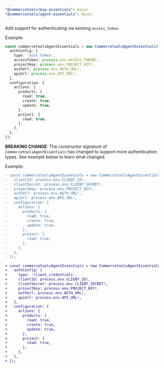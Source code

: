 ```yaml
---
"@commercetools/mcp-essentials": major
"@commercetools/agent-essentials": major
---
```


Add support for authenticating via existing `access_token`.

Example:
```ts
const commercetoolsAgentEssentials = new CommercetoolsAgentEssentials({
  authConfig: {
    type: 'auth_token',
    accessToken: process.env.ACCESS_TOKEN!,
    projectKey: process.env.PROJECT_KEY!,
    authUrl: process.env.AUTH_URL!,
    apiUrl: process.env.API_URL!,
  },
  configuration: {
    actions: {
      products: {
        read: true,
        create: true,
        update: true,
      },
      project: {
        read: true,
      },
    },
  },
});
```

**BREAKING CHANGE**: The constructor signature of `CommercetoolsAgentEssentials` has changed to support more authentication types. See example below to learn what changed.


Example:

```diff
- const commercetoolsAgentEssentials = new CommercetoolsAgentEssentials({
-   clientId: process.env.CLIENT_ID!,
-   clientSecret: process.env.CLIENT_SECRET!,
-   projectKey: process.env.PROJECT_KEY!,
-   authUrl: process.env.AUTH_URL!,
-   apiUrl: process.env.API_URL!,
-   configuration: {
-     actions: {
-       products: {
-         read: true,
-         create: true,
-         update: true,
-       },
-       project: {
-         read: true,
-       },
-     },
-   },
- });

+ const commercetoolsAgentEssentials = new CommercetoolsAgentEssentials({
+   authConfig: {
+     type: 'client_credentials',
+     clientId: process.env.CLIENT_ID!,
+     clientSecret: process.env.CLIENT_SECRET!,
+     projectKey: process.env.PROJECT_KEY!,
+     authUrl: process.env.AUTH_URL!,
+     apiUrl: process.env.API_URL!,
+   },
+   configuration: {
+     actions: {
+       products: {
+         read: true,
+         create: true,
+         update: true,
+       },
+       project: {
+         read: true,
+       },
+     },
+   },
+ });
```

